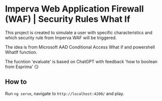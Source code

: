 # Imperva Web Application Firewall (WAF) | Security Rules What If

This project is created to simulate a user with specific characteristics and which security rule from Imperva WAF will be triggered.

The idea is from Microsoft AAD Conditional Access What if and powershell WhatIf function.

The fucntion 'evaluate' is based on ChatGPT with feedback 'how to boolean from Esprima' :smirk:

## How to

Run `ng serve`, navigate to `http://localhost:4200/` and play.

